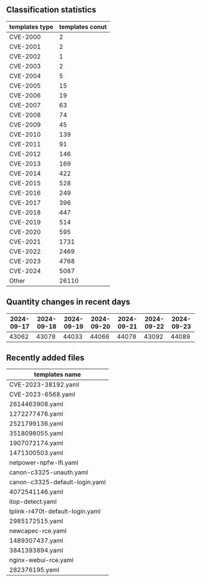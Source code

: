 ## Classification statistics
| templates type | templates conut | 
| --- | --- |
| CVE-2000 | 2 |
| CVE-2001 | 2 |
| CVE-2002 | 1 |
| CVE-2003 | 2 |
| CVE-2004 | 5 |
| CVE-2005 | 15 |
| CVE-2006 | 19 |
| CVE-2007 | 63 |
| CVE-2008 | 74 |
| CVE-2009 | 45 |
| CVE-2010 | 139 |
| CVE-2011 | 91 |
| CVE-2012 | 146 |
| CVE-2013 | 169 |
| CVE-2014 | 422 |
| CVE-2015 | 528 |
| CVE-2016 | 249 |
| CVE-2017 | 396 |
| CVE-2018 | 447 |
| CVE-2019 | 514 |
| CVE-2020 | 595 |
| CVE-2021 | 1731 |
| CVE-2022 | 2469 |
| CVE-2023 | 4768 |
| CVE-2024 | 5087 |
| Other | 26110 |
## Quantity changes in recent days
|2024-09-17 | 2024-09-18 | 2024-09-19 | 2024-09-20 | 2024-09-21 | 2024-09-22 | 2024-09-23|
|--- | ------ | ------ | ------ | ------ | ------ | ---|
|43062 | 43078 | 44033 | 44066 | 44078 | 43092 | 44089|
## Recently added files
| templates name | 
| --- |
| CVE-2023-38192.yaml |
| CVE-2023-6568.yaml |
| 2614463908.yaml |
| 1272277476.yaml |
| 2521799136.yaml |
| 3518098055.yaml |
| 1907072174.yaml |
| 1471300503.yaml |
| netpower-npfw-lfi.yaml |
| canon-c3325-unauth.yaml |
| canon-c3325-default-login.yaml |
| 4072541146.yaml |
| itop-detect.yaml |
| tplink-r470t-default-login.yaml |
| 2985172515.yaml |
| newcapec-rce.yaml |
| 1489307437.yaml |
| 3841393894.yaml |
| nginx-webui-rce.yaml |
| 282376195.yaml |
